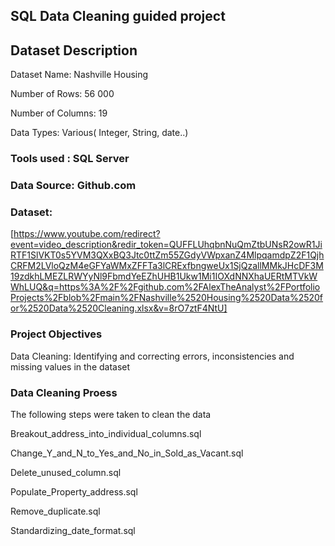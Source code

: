 ## SQL Data Cleaning guided project

## Dataset Description

Dataset Name: Nashville Housing

Number of Rows: 56 000

Number of Columns: 19

Data Types: Various( Integer, String, date..)

### Tools used : SQL Server

### Data Source: Github.com

### Dataset: 
[https://www.youtube.com/redirect?event=video_description&redir_token=QUFFLUhqbnNuQmZtbUNsR2owR1JiRTF1SlVKT0s5YVM3QXxBQ3Jtc0ttZm55ZGdyVWpxanZ4MlpqamdpZ2F1QjhCRFM2LVloQzM4eGFYaWMxZFFTa3lCRExfbngweUx1SjQzallMMkJHcDF3M19zdkhLMEZLRWYyNl9FbmdYeEZhUHB1Ukw1Mi1IOXdNNXhaUERtMTVkWWhLUQ&q=https%3A%2F%2Fgithub.com%2FAlexTheAnalyst%2FPortfolioProjects%2Fblob%2Fmain%2FNashville%2520Housing%2520Data%2520for%2520Data%2520Cleaning.xlsx&v=8rO7ztF4NtU]

### Project Objectives

Data Cleaning: Identifying and correcting errors, inconsistencies and missing values in the dataset

### Data Cleaning Proess

The following steps were taken to clean the data

Breakout_address_into_individual_columns.sql

Change_Y_and_N_to_Yes_and_No_in_Sold_as_Vacant.sql

Delete_unused_column.sql

Populate_Property_address.sql

Remove_duplicate.sql

Standardizing_date_format.sql






	  





